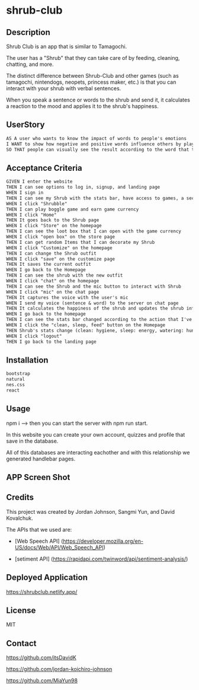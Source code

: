 # shrub-club

## Description 

Shrub Club is an app that is similar to Tamagochi.

The user has a "Shrub" that they can take care of by feeding, cleaning, chatting, and more. 

The distinct difference between Shrub-Club and other games (such as tamagochi, nintendogs, neopets, princess maker, etc.) is that you can interact with your shrub with verbal sentences.

When you speak a sentence or words to the shrub and send it, it calculates a reaction to the mood and applies it to the shrub's happiness.

## UserStory 

```md
AS A user who wants to know the impact of words to people's emotions
I WANT to show how negative and positive words influence others by playing game
SO THAT people can visually see the result according to the word that they are speaking

```

## Acceptance Criteria

```md
GIVEN I enter the website 
THEN I can see options to log in, signup, and landing page
WHEN I sign in 
THEN I can see my Shrub with the stats bar, have access to games, a section to interact with shrub, and the option to log out
WHEN I click "Shrubble"
THEN I can play boggle game and earn game currency
WHEN I click "Home" 
THEN It goes back to the Shrub page
WHEN I click "Store" on the homepage
THEN I can see the loot box that I can open with the game currency
WHEN I click "open box" on the store page
THEN I can get random Items that I can decorate my Shrub 
WHEN I click "Customize" on the homepage 
THEN I can change the Shrub outfit
WHEN I click "save" on the customize page 
THEN It saves the current outfit
WHEN I go back to the Homepage
THEN I can see the shrub with the new outfit
WHEN I click "chat" on the homepage 
THEN I can see the Shrub and the mic button to interact with Shrub 
WHEN I click "mic" on the chat page 
THEN It captures the voice with the user's mic
WHEN I send my voice (sentence & word) to the server on chat page
THEN It calculates the happiness of the shrub and updates the shrub info 
WHEN I go back to the homepage 
THEN I can see the stats bar changed according to the action that I've done with my shrub
WHEN I click the "clean, sleep, feed" button on the Homepage 
THEN Shrub's stats change (clean: hygiene, sleep: energy, watering: hunger)
WHEN I click "logout" 
THEN I go back to the landing page
```

## Installation 

```md
bootstrap
natural
nes.css
react
```

## Usage 

npm i --> then you can start the server with npm run start.


In this website you can create your own account, quizzes and profile that save in the database.


All of this databases are interacting eachother and with this relationship we generated handlebar pages.

## APP Screen Shot 


## Credits 

This project was created by Jordan Johnson, Sangmi Yun, and David Kovalchuk.

The APIs that we used are:

- [Web Speech API] (https://developer.mozilla.org/en-US/docs/Web/API/Web_Speech_API)

- [setiment API] (https://rapidapi.com/twinword/api/sentiment-analysis/)


## Deployed Application 

https://shrubclub.netlify.app/ 

## License 

MIT 

## Contact 

https://github.com/itsDavidK

https://github.com/jordan-koichiro-johnson

https://github.com/MiaYun98